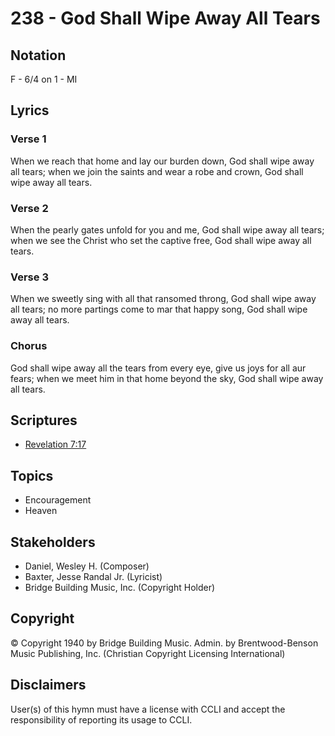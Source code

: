 # 238 - God Shall Wipe Away All Tears

## Notation

F - 6/4 on 1 - MI

## Lyrics

### Verse 1

When we reach that home and lay our burden down, God shall wipe away all tears; when we join the saints and wear a robe and crown, God shall wipe away all tears.

### Verse 2

When the pearly gates unfold for you and me, God shall wipe away all tears; when we see the Christ who set the captive free, God shall wipe away all tears.

### Verse 3

When we sweetly sing with all that ransomed throng, God shall wipe away all tears; no more partings come to mar that happy song, God shall wipe away all tears.

### Chorus

God shall wipe away all the tears from every eye, give us joys for all aur fears; when we meet him in that home beyond the sky, God shall wipe away all tears.


## Scriptures

- [Revelation 7:17](https://www.biblegateway.com/passage/?search=Revelation%207%3A17)

## Topics

- Encouragement
- Heaven

## Stakeholders

- Daniel, Wesley H. (Composer)
- Baxter, Jesse Randal  Jr. (Lyricist)
- Bridge Building Music, Inc. (Copyright Holder)

## Copyright

© Copyright 1940 by Bridge Building Music. Admin. by Brentwood-Benson Music Publishing, Inc.
(Christian Copyright Licensing International)

## Disclaimers

User(s) of this hymn must have a license with CCLI and accept the responsibility of reporting its usage to CCLI.

